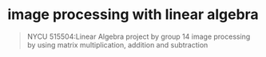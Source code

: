 # image processing with linear algebra
> NYCU 515504:Linear Algebra project by group 14
> image processing by using matrix multiplication, addition and subtraction
